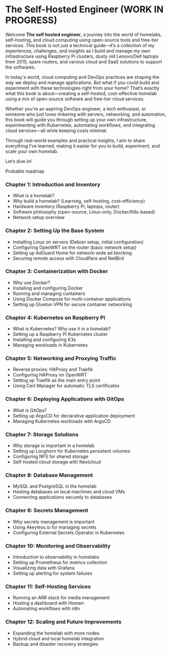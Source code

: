 # The Self-Hosted Engineer (WORK IN PROGRESS)

Welcome **The self hosted engineer**, a journey into the world of homelabs, self-hosting, and cloud computing using open-source tools and free-tier services.
This book is not just a technical guide—it’s a collection of my experiences, challenges, and insights as I build and manage my own infrastructure using Raspberry Pi clusters, dusty old Lenovo/Dell laptops from 2015, spare routers, and various cloud and SaaS solutions to support the softwares.

In today's world, cloud computing and DevOps practices are shaping the way we deploy and manage applications. But what if you could build and experiment with these technologies right from your home? 
That’s exactly what this book is about—creating a self-hosted, cost-effective homelab using a mix of open-source software and free-tier cloud services.

Whether you're an aspiring DevOps engineer, a tech enthusiast, or someone who just loves tinkering with servers, networking, and automation, this book will guide you through setting up your own infrastructure, experimenting with Kubernetes, automating workflows, and integrating cloud services—all while keeping costs minimal.

Through real-world examples and practical insights, I aim to share everything I’ve learned, making it easier for you to build, experiment, and scale your own homelab.

Let’s dive in!

Probable roadmap

### **Chapter 1: Introduction and Inventory**

- What is a homelab?
- Why build a homelab? (Learning, self-hosting, cost-efficiency)
- Hardware inventory (Raspberry Pi, laptops, router)
- Software philosophy (open-source, Linux-only, Docker/K8s-based)
- Network setup overview

### **Chapter 2: Setting Up the Base System**

- Installing Linux on servers (Debian setup, initial configuration)
- Configuring OpenWRT on the router (basic network setup)
- Setting up AdGuard Home for network-wide ad blocking
- Securing remote access with Cloudflare and NetBird

### **Chapter 3: Containerization with Docker**

- Why use Docker?
- Installing and configuring Docker
- Running and managing containers
- Using Docker Compose for multi-container applications
- Setting up Gluetun VPN for secure container networking

### **Chapter 4: Kubernetes on Raspberry Pi**

- What is Kubernetes? Why use it in a homelab?
- Setting up a Raspberry Pi Kubernetes cluster
- Installing and configuring K3s
- Managing workloads in Kubernetes

### **Chapter 5: Networking and Proxying Traffic**

- Reverse proxies: HAProxy and Traefik
- Configuring HAProxy on OpenWRT
- Setting up Traefik as the main entry point
- Using Cert Manager for automatic TLS certificates

### **Chapter 6: Deploying Applications with GitOps**

- What is GitOps?
- Setting up ArgoCD for declarative application deployment
- Managing Kubernetes workloads with ArgoCD

### **Chapter 7: Storage Solutions**

- Why storage is important in a homelab
- Setting up Longhorn for Kubernetes persistent volumes
- Configuring NFS for shared storage
- Self-hosted cloud storage with Nextcloud

### **Chapter 8: Database Management**

- MySQL and PostgreSQL in the homelab
- Hosting databases on local machines and cloud VMs
- Connecting applications securely to databases

### **Chapter 9: Secrets Management**

- Why secrets management is important
- Using Akeyless.io for managing secrets
- Configuring External Secrets Operator in Kubernetes

### **Chapter 10: Monitoring and Observability**

- Introduction to observability in homelabs
- Setting up Prometheus for metrics collection
- Visualizing data with Grafana
- Setting up alerting for system failures

### **Chapter 11: Self-Hosting Services**

- Running an ARR stack for media management
- Hosting a dashboard with Homarr
- Automating workflows with n8n

### **Chapter 12: Scaling and Future Improvements**

- Expanding the homelab with more nodes
- Hybrid cloud and local homelab integration
- Backup and disaster recovery strategies